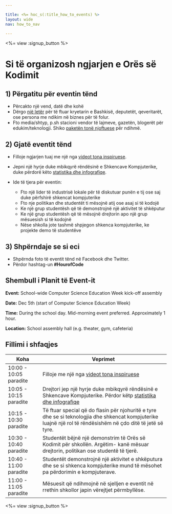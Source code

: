 ```yaml
---

title: <%= hoc_s(:title_how_to_events) %>
layout: wide
nav: how_to_nav

---
```


<%= view :signup_button %>

# Si të organizosh ngjarjen e Orës së Kodimit

## 1) Përgatitu për eventin tënd

  * Përcakto një vend, datë dhe kohë
  * Dërgo [një letër](https://docs.google.com/a/code.org/document/d/1eP41sKW7y0qq_JvkRIgZK8dWYICaGRZ4CCDETXa78wY/edit) për të ftuar kryetarin e Bashkisë, deputetët, qeveritarët, ose persona me ndikim në biznes për të folur.
  * Fto media/shtyp, p.sh stacioni vendor të lajmeve, gazetën, blogerët për edukim/teknologji. Shiko [ paketën tonë njoftuese](<%= resolve_url('/promote/press-kit') %>) për ndihmë.

## 2) Gjatë eventit tënd

  * Filloje ngjarjen tuaj me një nga [ videot tona inspiruese](<%= resolve_url('/promote/resources#videos') %>).
  * Jepni një hyrje duke mbikqyrë rëndësinë e Shkencave Kompjuterike, duke përdorë këto [ statistika dhe infografiqe](<%= resolve_url('/promote/stats') %>).   
      
    
  * Ide të tjera për eventin: 
      * Fto një lider të industrisë lokale për të diskutuar punën e tij ose saj duke përfshirë shkencat kompjuterike
      * Fto nje politikan dhe studentët ti mësojnë atij ose asaj si të kodojë
      * Ke një grup studentësh që të demonstrojnë një aktivitet të shkëputur
      * Ke një grup studentësh që të mësojnë drejtorin apo një grup mësuesish si të kodojnë
      * Nëse shkolla jote tashmë shpjegon shkenca kompjuterike, ke projekte demo të studentëve

## 3) Shpërndaje se si eci

  * Shpërnda foto të eventit tënd në Facebook dhe Twitter. 
  * Përdor hashtag-un **#HourofCode**

## Shembull i Planit të Event-it

**Event:** School-wide Computer Science Education Week kick-off assembly

**Date:** Dec 5th (start of Computer Science Education Week)

**Time:** During the school day. Mid-morning event preferred. Approximately 1 hour.

**Location:** School assembly hall (e.g. theater, gym, cafeteria)   
  


## Fillimi i shfaqjes

| Koha                   | Veprimet                                                                                                                                                      |
| ---------------------- | ------------------------------------------------------------------------------------------------------------------------------------------------------------- |
| 10:00 - 10:05 paradite | Filloje me një nga [ videot tona inspiruese](<%= resolve_url('/promote/resources#videos') %>)                                                                   |
| 10:05 - 10:15 paradite | Drejtori jep një hyrje duke mbikqyrë rëndësinë e Shkencave Kompjuterike. Përdor këtp [ statistika dhe infografiqe](<%= resolve_url('/promote/stats') %>)        |
| 10:15 - 10:30 paradite | Të ftuar special që do flasin për njohuritë e tyre dhe se si teknologjia dhe shkencat kompjuterike luajnë një rol të rëndësishëm në çdo ditë të jetë së tyre. |
| 10:30 - 10:40 paradite | Studentët bëjnë një demonstrim të Orës së Kodimit për shkollën. Argëtim- kanë mësuar drejtorin, politikan ose studentë të tjerë.                              |
| 10:40 - 11:00 paradite | Studentët demonstrojnë një aktivitet e shkëputura dhe se si shkenca kompjuterike mund të mësohet pa përdorimin e kompjuterave.                                |
| 11:00 - 11:05 paradite | Mësuesit që ndihmojnë në sjelljen e eventit në rrethin shkollor japin vërejtjet përmbyllëse.                                                                  |

<%= view :signup_button %>